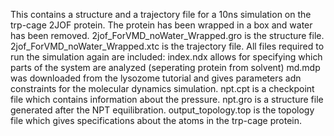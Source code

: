 This contains a structure and a trajectory file for a 10ns simulation on the trp-cage 2JOF protein. The protein has been wrapped in a box and water has been removed. 
2jof_ForVMD_noWater_Wrapped.gro is the structure file.
2jof_ForVMD_noWater_Wrapped.xtc is the trajectory file. 
All files required to run the simulation again are included:
index.ndx allows for specifying which parts of the system are analyzed (seperating protein from solvent)
md.mdp was downloaded from the lysozome tutorial and gives parameters adn constraints for the molecular dynamics simulation.
npt.cpt is a checkpoint file which contains information about the pressure.
npt.gro is a structure file generated after the NPT equilibration.
output_topology.top is the topology file which gives specifications about the atoms in the trp-cage protein. 
